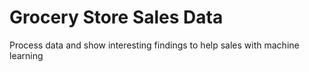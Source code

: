 # Grocery Store Sales Data

Process data and show interesting findings to help sales with machine learning

